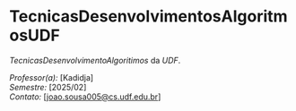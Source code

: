 # TecnicasDesenvolvimentosAlgoritmosUDF
*TecnicasDesenvolvimentoAlgoritimos* da *UDF*.

*Professor(a):* [Kadidja]  
*Semestre:* [2025/02]  
*Contato:* [joao.sousa005@cs.udf.edu.br]
